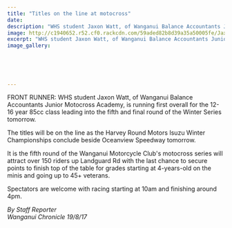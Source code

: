 ```yaml
---
title: "Titles on the line at motocross"
date: 
description: "WHS student Jaxon Watt, of Wanganui Balance Accountants Junior Motocross Academy, is running first overall for the 12-16 year 85cc class leading..."
image: http://c1940652.r52.cf0.rackcdn.com/59aded82b8d39a35a50005fe/Jaxon-Watt-leading-final-round-of-winter-series-chron-19-aug.jpg
excerpt: "WHS student Jaxon Watt, of Wanganui Balance Accountants Junior Motocross Academy, is running first overall for the 12-16 year 85cc class leading into the fifth and final round of the Winter Series tomorrow."
image_gallery:
    
    
    
    
    
---
```


<p><span>FRONT RUNNER: WHS student Jaxon Watt, of Wanganui Balance Accountants Junior Motocross Academy, is running first overall for the 12-16 year 85cc class leading into the fifth and final round of the Winter Series tomorrow.</span></p>
<p class="element element-paragraph">The titles will be on the line as the Harvey Round Motors Isuzu Winter Championships conclude beside Oceanview Speedway tomorrow.</p>
<p class="element element-paragraph">It is the fifth round of the Wanganui Motorcycle Club's motocross series will attract over 150 riders up Landguard Rd with the last chance to secure points to finish top of the table for grades starting at 4-years-old on the minis and going up to 45+ veterans.</p>
<p class="element element-paragraph">Spectators are welcome with racing starting at 10am and finishing around 4pm.</p>
<p><em>By Staff Reporter<br />Wanganui Chronicle 19/8/17</em></p>


